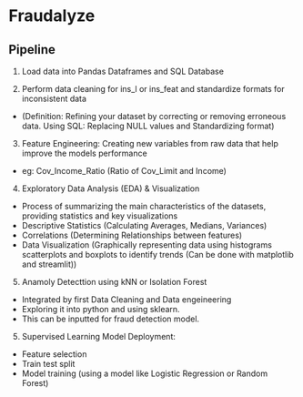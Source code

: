 # Fraudalyze

## Pipeline

1. Load data into Pandas Dataframes and SQL Database

2. Perform data cleaning for ins_l or ins_feat and standardize formats for inconsistent data
- (Definition: Refining your dataset by correcting or removing erroneous data.
Using SQL: Replacing NULL values  and Standardizing format)

3. Feature Engineering: Creating new variables from raw data that help improve the models performance 
- eg: Cov_Income_Ratio (Ratio of Cov_Limit and Income)

4. Exploratory Data Analysis (EDA) & Visualization 
- Process of summarizing the main characteristics of the datasets, providing statistics and key visualizations 
- Descriptive Statistics (Calculating Averages, Medians, Variances)
- Correlations (Determining Relationships between features)
- Data Visualization (Graphically representing data using histograms scatterplots and boxplots to identify trends (Can be done with matplotlib and streamlit))

5. Anamoly Detecttion using kNN or Isolation Forest 
- Integrated by first Data Cleaning and Data engeineering 
- Exploring it into python and using sklearn. 
- This can be inputted for fraud detection model.

5. Supervised Learning Model Deployment:
- Feature selection
- Train test split
- Model training (using a model like Logistic Regression or Random Forest)






